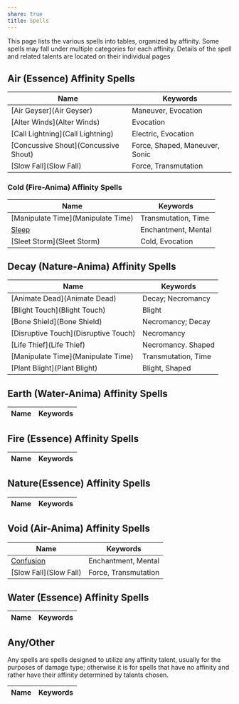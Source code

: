 ```yaml
---
share: true
title: Spells
---
```


This page lists the various spells into tables, organized by affinity. Some spells may fall under multiple categories for each affinity. Details of the spell and related talents are located on their individual pages

## Air (Essence) Affinity Spells

| Name                                 | Keywords                       |
| ------------------------------------ | ------------------------------ |
| [Air Geyser](Air Geyser)             | Maneuver, Evocation            |
| [Alter Winds](Alter Winds)           | Evocation                      |
| [Call Lightning](Call Lightning)     | Electric, Evocation            |
| [Concussive Shout](Concussive Shout) | Force, Shaped, Maneuver, Sonic |
| [Slow Fall](Slow Fall)               | Force, Transmutation           |

### Cold (Fire-Anima) Affinity Spells

| Name                               | Keywords            |
| ---------------------------------- | ------------------- |
| [Manipulate Time](Manipulate Time) | Transmutation, Time |
| [Sleep](Sleep)                     | Enchantment, Mental |
| [Sleet Storm](Sleet Storm)         | Cold, Evocation     |


## Decay (Nature-Anima) Affinity Spells

| Name                                 | Keywords            |
| ------------------------------------ | ------------------- |
| [Animate Dead](Animate Dead)         | Decay; Necromancy   |
| [Blight Touch](Blight Touch)         | Blight              |
| [Bone Shield](Bone Shield)           | Necromancy; Decay   |
| [Disruptive Touch](Disruptive Touch) | Necromancy          |
| [Life Thief](Life Thief)             | Necromancy. Shaped  |
| [Manipulate Time](Manipulate Time)   | Transmutation, Time |
| [Plant Blight](Plant Blight)         | Blight, Shaped      |

## Earth (Water-Anima) Affinity Spells

| Name | Keywords |
| ---- | -------- |

## Fire (Essence) Affinity Spells

| Name | Keywords |
| ---- | -------- |


## Nature(Essence) Affinity Spells

| Name | Keywords |
| ---- | -------- |

## Void (Air-Anima) Affinity Spells

| Name                   | Keywords             |
| ---------------------- | -------------------- |
| [Confusion](Confusion) | Enchantment, Mental  |
| [Slow Fall](Slow Fall) | Force, Transmutation |

## Water (Essence) Affinity Spells

| Name | Keywords |
| ---- | -------- |

## Any/Other

Any spells are spells designed to utilize any affinity talent, usually for the purposes of damage type; otherwise it is for spells that have no affinity and rather have their affinity determined by talents chosen.

| Name | Keywords |
| ---- | -------- |
